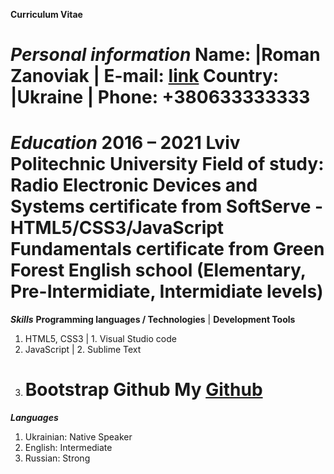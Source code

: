 **Curriculum Vitae**

**_Personal information_**
Name: |Roman Zanoviak | E-mail: [link](zanoviakr@gmail.com)
Country: |Ukraine | Phone: +380633333333
===

**_Education_**
2016 – 2021 Lviv Politechnic University Field of study: Radio Electronic Devices and Systems
certificate from SoftServe - HTML5/CSS3/JavaScript Fundamentals
certificate from Green Forest English school (Elementary, Pre-Intermidiate, Intermidiate levels)
===

**_Skills_**
**Programming languages / Technologies** | **Development Tools**

1. HTML5, CSS3 | 1. Visual Studio code
2. JavaScript | 2. Sublime Text
3. Bootstrap
   **Github**
   My [Github](https://github.com/RomanZanoviak)
   ====

**_Languages_**

1. Ukrainian: Native Speaker
2. English: Intermediate
3. Russian: Strong
